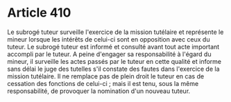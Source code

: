 # Article 410

Le subrogé tuteur surveille l'exercice de la mission tutélaire et représente le mineur lorsque les intérêts de celui-ci sont en opposition avec ceux du tuteur.   Le subrogé tuteur est informé et consulté avant tout acte important accompli par le tuteur.   A peine d'engager sa responsabilité à l'égard du mineur, il surveille les actes passés par le tuteur en cette qualité et informe sans délai le juge des tutelles s'il constate des fautes dans l'exercice de la mission tutélaire.   Il ne remplace pas de plein droit le tuteur en cas de cessation des fonctions de celui-ci ; mais il est tenu, sous la même responsabilité, de provoquer la nomination d'un nouveau tuteur.